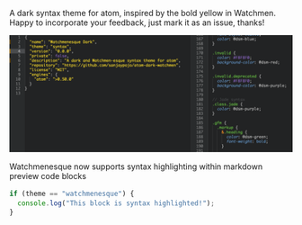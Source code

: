 A dark syntax theme for atom, inspired by the bold yellow in Watchmen.
Happy to incorporate your feedback, just mark it as an issue, thanks!

![Code highlighting example](https://raw.githubusercontent.com/sanjaypojo/atom-dark-watchmen/master/watchmenesque.png)

Watchmenesque now supports syntax highlighting within markdown preview code blocks

```javascript
if (theme == "watchmenesque") {
  console.log("This block is syntax highlighted!");
}
```
